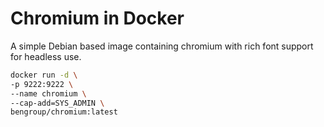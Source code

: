 # Chromium in Docker

A simple Debian based image containing chromium with rich font support for headless use.


```sh
docker run -d \
-p 9222:9222 \
--name chromium \
--cap-add=SYS_ADMIN \
bengroup/chromium:latest
```
